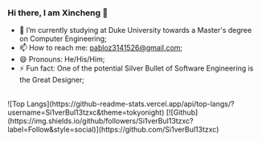### Hi there, I am Xincheng 👋

- 🌱 I’m currently studying at Duke University towards a Master's degree on Computer Engineering;
- 📫 How to reach me: pabloz3141526@gmail.com;
- 😄 Pronouns: He/His/Him;
- ⚡ Fun fact: One of the potential Silver Bullet of Software Engineering is the Great Designer;
<br/>
![Top Langs](https://github-readme-stats.vercel.app/api/top-langs/?username=Si1verBul13tzxc&theme=tokyonight)
[![Github](https://img.shields.io/github/followers/Si1verBul13tzxc?label=Follow&style=social)](https://github.com/Si1verBul13tzxc)
<!--
**Si1verBul13tzxc/Si1verBul13tzxc** is a ✨ _special_ ✨ repository because its `README.md` (this file) appears on your GitHub profile.

Here are some ideas to get you started:

- 🔭 I’m currently working on ...
- 🌱 I’m currently learning ...
- 👯 I’m looking to collaborate on ...
- 🤔 I’m looking for help with ...
- 💬 Ask me about ...
- 📫 How to reach me: ...
- 😄 Pronouns: ...
- ⚡ Fun fact: ...
-->
